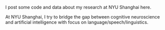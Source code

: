 I post some code and data about my research at NYU Shanghai here.

At NYU Shanghai, I try to bridge the gap between cognitive neuroscience and artificial intelligence with focus on language/speech/linguistics. 